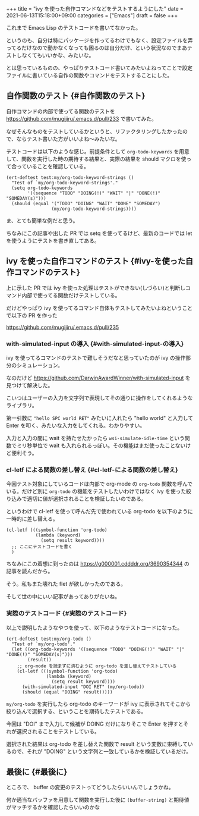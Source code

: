 +++
title = "ivy を使った自作コマンドなどをテストするようにした"
date = 2021-06-13T15:18:00+09:00
categories = ["Emacs"]
draft = false
+++

これまで Emacs Lisp のテストコードを書いてなかった。

というのも、自分は特にパッケージを作ってるわけでもなく、設定ファイルを弄ってるだけなので動かなくなっても困るのは自分だけ、という状況なのでまあテストしなくてもいいかな、みたいな。

とは思っているものの、やっぱりテストコード書いてみたいよねってことで設定ファイルに書いている自作の関数やコマンドをテストすることにした。


## 自作関数のテスト {#自作関数のテスト}

自作コマンドの内部で使ってる関数のテストを
<https://github.com/mugijiru/.emacs.d/pull/233>
で書いてみた。

なぜそんなものをテストしているかというと、リファクタリングしたかったので、ならテスト書いた方がいいよね〜みたいな。

テストコードは以下のような感じ。前提条件として `org-todo-keywords` を用意して、関数を実行した時の期待する結果と、実際の結果を
should マクロを使って合っていることを確認している。

```emacs-lisp
(ert-deftest test:my/org-todo-keyword-strings ()
  "Test of `my/org-todo-keyword-strings'."
  (setq org-todo-keywords
        '((sequence "TODO" "DOING(!)" "WAIT" "|" "DONE(!)" "SOMEDAY(s)")))
  (should (equal '("TODO" "DOING" "WAIT" "DONE" "SOMEDAY")
                 (my/org-todo-keyword-strings))))
```

ま、とても簡単な例だと思う。

ちなみにこの記事や出した PR では setq を使ってるけど、最新のコードでは let を使うようにテストを書き直してある。


## ivy を使った自作コマンドのテスト {#ivy-を使った自作コマンドのテスト}

上に示した PR では
ivy を使った処理はテストができない(しづらい)と判断しコマンド内部で使ってる関数だけテストしている。

だけどやっぱり ivy を使ってるコマンド自体もテストしてみたいよねということで以下の PR を作った

<https://github.com/mugijiru/.emacs.d/pull/235>


### with-simulated-input の導入 {#with-simulated-input-の導入}

ivy を使ってるコマンドのテストで難しそうだなと思っていたのが
ivy の操作部分のシミュレーション。

なのだけど
<https://github.com/DarwinAwardWinner/with-simulated-input>
を見つけて解決した。

こいつはユーザーの入力を文字列で表現してその通りに操作をしてくれるようなライブラリ。

第一引数に `"hello SPC world RET"` みたいに入れたら
"hello world" と入力して Enter を叩く、みたいな入力をしてくれる。わかりやすい。

入力と入力の間に wait を持たせたかったら
`wsi-simulate-idle-time` という関数でミリ秒単位で wait も入れられるっぽい。その機能はまだ使ったことないけど便利そう。


### cl-letf による関数の差し替え {#cl-letf-による関数の差し替え}

今回テスト対象にしているコードは内部で org-mode の `org-todo` 関数を呼んでいる。だけど別に `org-todo` の機能をテストしたいわけではなく
ivy を使った絞り込みで適切に値が選択されることを検証したいのである。

というわけで cl-letf を使って呼んだ先で使われている org-todo を以下のように一時的に差し替える。

```emacs-lisp
(cl-letf (((symbol-function 'org-todo)
           (lambda (keyword)
             (setq result keyword))))
  ;; ここにテストコードを書く
  )
```

ちなみにこの着想に到ったのは
<https://g000001.cddddr.org/3690354344>
の記事を読んだから。

そう。私もまた壊れた flet が欲しかったのである。

そして世の中にいい記事があってありがたいね。


### 実際のテストコード {#実際のテストコード}

以上で説明したようなやつを使って、以下のようなテストコードになった。

```emacs-lisp
(ert-deftest test:my/org-todo ()
  "Test of `my/org-todo'."
  (let ((org-todo-keywords '((sequence "TODO" "DOING(!)" "WAIT" "|" "DONE(!)" "SOMEDAY(s)")))
        (result))
    ;; org-mode を読まずに済むように org-todo を差し替えてテストしている
    (cl-letf (((symbol-function 'org-todo)
               (lambda (keyword)
                 (setq result keyword))))
      (with-simulated-input "DOI RET" (my/org-todo))
      (should (equal "DOING" result)))))
```

`my/org-todo` を実行したら org-todo のキーワードが ivy に表示されてそこから絞り込んで選択する、ということを期待したテストである。

今回は "DOI" まで入力して候補が DOING だけになりそこで Enter を押すとそれが選択されることをテストしている。

選択された結果は org-todo を差し替えた関数で
result という変数に束縛しているので、それが "DOING" という文字列と一致しているかを検証しているだけ。


## 最後に {#最後に}

ところで、
buffer の変更のテストってどうしたらいいんでしょうかね。

何か適当なバッファを用意して関数を実行した後に
`(buffer-string)` と期待値がマッチするかを確認したらいいのかな
